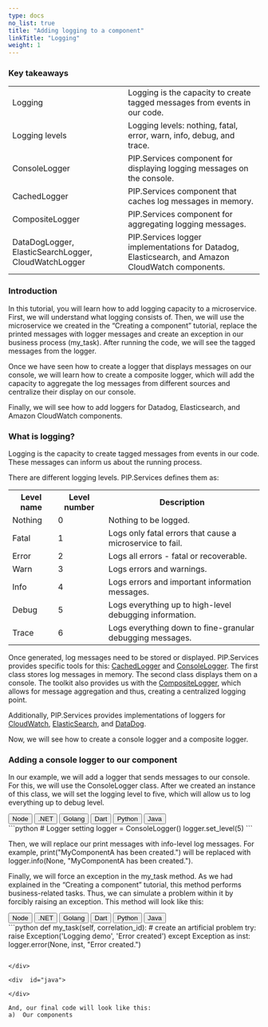 ```yaml
---
type: docs
no_list: true
title: "Adding logging to a component"
linkTitle: "Logging"
weight: 1
---
```


### Key takeaways

<table>
  <tr>
    <td>Logging </td>
    <td>Logging is the capacity to create tagged messages from events in our code.</td>
  </tr>
  <tr>
    <td>Logging levels</td>
    <td>Logging levels: nothing, fatal, error, warn, info, debug, and trace. </td>
  </tr>
  <tr>
    <td>ConsoleLogger</td>
    <td>PIP.Services component for displaying logging messages on the console. </td>
  </tr>
  <tr>
    <td>CachedLogger</td>
    <td>PIP.Services component that caches log messages in memory.</td>
  </tr>
  <tr>
    <td>CompositeLogger</td>
    <td>PIP.Services component for aggregating logging messages.</td>
  </tr>
  <tr>
    <td>DataDogLogger, ElasticSearchLogger, CloudWatchLogger</td>
    <td>PIP.Services logger implementations for Datadog, Elasticsearch, and Amazon CloudWatch components.</td>
  </tr>
</table>

### Introduction

In this tutorial, you will learn how to add logging capacity to a microservice. First, we will understand what logging consists of. Then, we will use the microservice we created in the “Creating a component” tutorial, replace the printed messages with logger messages and create an exception in our business process (my_task). After running the code, we will see the tagged messages from the logger.

Once we have seen how to create a logger that displays messages on our console, we will learn how to create a composite logger, which will add the capacity to aggregate the log messages from different sources and centralize their display on our console.

Finally, we will see how to add loggers for Datadog, Elasticsearch, and Amazon CloudWatch components.

### What is logging?
Logging is the capacity to create tagged messages from events in our code. These messages can inform us about the running process. 

There are different logging levels. PIP.Services defines them as:

<table>
  <tr>
    <th>Level name</th>
    <th>Level number</th>
    <th>Description</th>
  </tr>
  <tr>
    <td>Nothing</td>
    <td>0</td>
    <td>Nothing to be logged.</td>
  </tr>		
  <tr>
    <td>Fatal</td>
    <td>1</td>
    <td>Logs only fatal errors that cause a microservice to fail.</td>
  </tr>		
  <tr>
    <td>Error</td>
    <td>2</td>
    <td>Logs all errors - fatal or recoverable.</td>
  </tr>		
  <tr>
    <td>Warn</td>
    <td>3</td>
    <td>Logs errors and warnings.</td>
  </tr>		
  <tr>
    <td>Info</td>
    <td>4</td>
    <td>Logs errors and important information messages.</td>
  </tr>		
  <tr>
    <td>Debug</td>
    <td>5</td>
    <td>Logs everything up to high-level debugging information.</td>
  </tr>		
  <tr>
    <td>Trace</td>
    <td>6</td>
    <td>Logs everything down to fine-granular debugging messages.</td>
  </tr>		
</table>
	
	
Once generated, log messages need to be stored or displayed. PIP.Services provides specific tools for this: [CachedLogger](http://docs.pipservices.org/python/components/log/cached_logger/) and [ConsoleLogger](http://docs.pipservices.org/python/components/log/console_logger/). The first class stores log messages in memory. The second class displays them on a console. The toolkit also provides us with the [CompositeLogger](http://docs.pipservices.org/python/components/log/composite_logger/), which allows for message aggregation and thus, creating a centralized logging point.
	
Additionally, PIP.Services provides implementations of loggers for [CloudWatch](http://docs.pipservices.org/python/aws/log/cloud_watch_logger/), [ElasticSearch](http://docs.pipservices.org/python/elasticsearch/log/elasticsearch_logger/), and [DataDog](http://docs.pipservices.org/python/datadog/log/datadog_logger/).  

Now, we will see how to create a console logger and a composite logger.

### Adding a console logger to our component

In our example, we will add a logger that sends messages to our console. For this, we will use the ConsoleLogger class. After we created an instance of this class, we will set the logging level to five, which will allow us to log everything up to debug level. 

<div class="btn-group" role="group" aria-label="Lnguage selector">
  <button id="select-node" type="button" class="btn btn-outline-secondary lang-select-btn">Node</button>
  <button id="select-dotnet" type="button" class="btn btn-outline-secondary lang-select-btn">.NET</button>
  <button id="select-golang" type="button" class="btn btn-outline-secondary lang-select-btn">Golang</button>
  <button id="select-dart" type="button" class="btn btn-outline-secondary lang-select-btn">Dart</button>
  <button id="select-python" type="button" class="btn btn-outline-secondary lang-select-btn">Python</button>
  <button id="select-java" type="button" class="btn btn-outline-secondary lang-select-btn">Java</button>
</div>

<div  id="node">
	  
</div>

<div  id="dotnet">
	  
</div>

<div  id="golang">
	  
</div>
	  
<div  id="dart">
	  
</div>

<div  id="python">
```python
# Logger setting
logger = ConsoleLogger()
logger.set_level(5) 
```  
</div>

<div  id="java">
	  
</div>

Then, we will replace our print messages with info-level log messages. For example, print("MyComponentA has been created.") will be replaced with  logger.info(None, "MyComponentA has been created.").

Finally, we will force an exception in the my_task method. As we had explained in the “Creating a component” tutorial, this method performs business-related tasks. Thus, we can simulate a problem within it by forcibly raising an exception. This method will look like this:

<div class="btn-group" role="group" aria-label="Lnguage selector">
  <button id="select-node" type="button" class="btn btn-outline-secondary lang-select-btn">Node</button>
  <button id="select-dotnet" type="button" class="btn btn-outline-secondary lang-select-btn">.NET</button>
  <button id="select-golang" type="button" class="btn btn-outline-secondary lang-select-btn">Golang</button>
  <button id="select-dart" type="button" class="btn btn-outline-secondary lang-select-btn">Dart</button>
  <button id="select-python" type="button" class="btn btn-outline-secondary lang-select-btn">Python</button>
  <button id="select-java" type="button" class="btn btn-outline-secondary lang-select-btn">Java</button>
</div>

<div  id="node">
	  
</div>

<div  id="dotnet">
	  
</div>

<div  id="golang">
	  
</div>
	  
<div  id="dart">
	  
</div>

<div  id="python">
```python
def my_task(self, correlation_id):
   # create an artificial problem        
   try:
       raise Exception('Logging demo', 'Error created')
   except Exception as inst:
       logger.error(None, inst, "Error created.")  

```
  
</div>

<div  id="java">
	  
</div>

And, our final code will look like this:
a)	Our components
